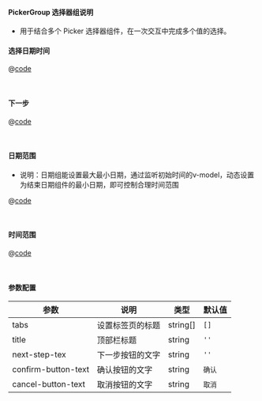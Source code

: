 #### PickerGroup 选择器组说明

- 用于结合多个 Picker 选择器组件，在一次交互中完成多个值的选择。

#### 选择日期时间

<common-code-format>
  <template #source>
    <APP-ndPickerGroup-ndPickerGroupDateTime></APP-ndPickerGroup-ndPickerGroupDateTime>
  </template>

  @[code](../.vuepress/components/APP/ndPickerGroup/ndPickerGroupDateTime.vue)

</common-code-format>


<br />

#### 下一步

<common-code-format>
  <template #source>
    <APP-ndPickerGroup-ndPickerGroupNext></APP-ndPickerGroup-ndPickerGroupNext>
  </template>

  @[code](../.vuepress/components/APP/ndPickerGroup/ndPickerGroupNext.vue)

</common-code-format>


<br />

#### 日期范围
* 说明：日期组能设置最大最小日期，通过监听初始时间的v-model，动态设置为结束日期组件的最小日期，即可控制合理时间范围

<common-code-format>
  <template #source>
    <APP-ndPickerGroup-ndPickerGroupDateRange></APP-ndPickerGroup-ndPickerGroupDateRange>
  </template>

  @[code](../.vuepress/components/APP/ndPickerGroup/ndPickerGroupDateRange.vue)

</common-code-format>


<br />

#### 时间范围

<common-code-format>
  <template #source>
    <APP-ndPickerGroup-ndPickerGroupTimeRange></APP-ndPickerGroup-ndPickerGroupTimeRange>
  </template>

  @[code](../.vuepress/components/APP/ndPickerGroup/ndPickerGroupTimeRange.vue)

</common-code-format>


<br />




#### 参数配置

| 参数                    | 说明                       | 类型        | 默认值                                        |
| -------------------     | ------------------------  | ----------- | --------------------------------------------- |
| tabs                | 设置标签页的标题 | string[] | `[]`   |
| title | 顶部栏标题 | string | `''` |
| next-step-tex | 下一步按钮的文字 | string | `''` |
| confirm-button-text | 确认按钮的文字 | string | `确认` |
| cancel-button-text | 取消按钮的文字 | string | `取消` |



<br />










